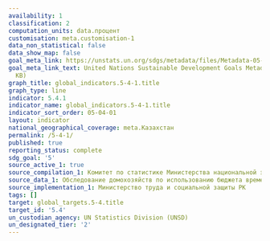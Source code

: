 ```yaml
---
availability: 1
classification: 2
computation_units: data.процент
customisation: meta.customisation-1
data_non_statistical: false
data_show_map: false
goal_meta_link: https://unstats.un.org/sdgs/metadata/files/Metadata-05-04-01.pdf
goal_meta_link_text: United Nations Sustainable Development Goals Metadata (PDF 337
  KB)
graph_title: global_indicators.5-4-1.title
graph_type: line
indicator: 5.4.1
indicator_name: global_indicators.5-4-1.title
indicator_sort_order: 05-04-01
layout: indicator
national_geographical_coverage: meta.Казахстан
permalink: /5-4-1/
published: true
reporting_status: complete
sdg_goal: '5'
source_active_1: true
source_compilation_1: Комитет по статистике Министерства национальной экономики РК
source_data_1: Обследование домохозяйств по использованию бюджета времени
source_implementation_1: Министерство труда и социальной защиты РК
tags: []
target: global_targets.5-4.title
target_id: '5.4'
un_custodian_agency: UN Statistics Division (UNSD)
un_designated_tier: '2'
---
```

